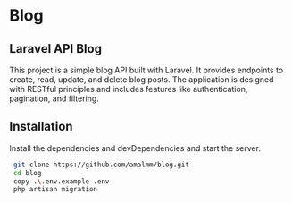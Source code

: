  # Blog
##  Laravel API Blog 

 This project is a simple blog API built with Laravel. It provides endpoints to create, read, update, and delete blog posts. The application is designed with RESTful principles and includes features like authentication, pagination, and filtering. 
 

## Installation

Install the dependencies and devDependencies and start the server.

```sh
 git clone https://github.com/amalmm/blog.git
 cd blog
 copy .\.env.example .env
 php artisan migration 
```
